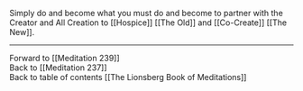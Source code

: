 Simply do and become what you must do and become to partner with the Creator and All Creation to [[Hospice]] [[The Old]] and [[Co-Create]] [[The New]]. 

___

Forward to [[Meditation 239]]  
Back to [[Meditation 237]]  
Back to table of contents [[The Lionsberg Book of Meditations]]  